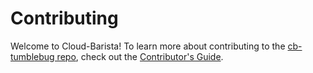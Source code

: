 # Contributing

Welcome to Cloud-Barista! To learn more about contributing to the [cb-tumblebug repo](README.md), check out the [Contributor's Guide](https://github.com/cloud-barista/docs/tree/master/contributing).
